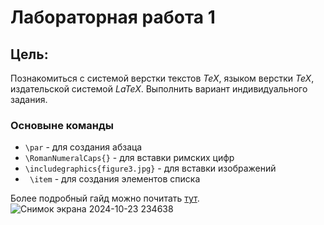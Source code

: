 # Лабораторная работа 1

## Цель:

Познакомиться с системой верстки текстов *TeX*, языком верстки *TeX*, издательской системой *LaTeX*. Выполнить вариант индивидуального задания.

### Основыне команды 

* `\par` - для создания aбзаца
* `\RomanNumeralCaps{}` - для вставки римских цифр
* `\includegraphics{figure3.jpg}` - для вставки изображений
* ` \item` - для создания элементов списка

Более подробный гайд можно почитать [тут](https://www.overleaf.com/learn/latex/Learn_LaTeX_in_30_minutes).
![Снимок экрана 2024-10-23 234638](https://github.com/user-attachments/assets/8a4ce380-0e5f-406c-810d-626ffa8b192c)
